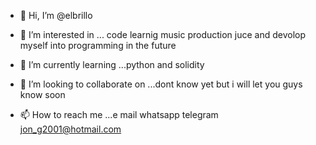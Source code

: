 - 👋 Hi, I’m @elbrillo
- 👀 I’m interested in ... code learnig music production juce and devolop myself into programming in the future

- 🌱 I’m currently learning ...python and solidity
- 💞️ I’m looking to collaborate on ...dont know yet but i will let you guys know soon
- 📫 How to reach me ...e mail whatsapp telegram jon_g2001@hotmail.com

<!---
elbrillo/elbrillo is a ✨ special ✨ repository because its `README.md` (this file) appears on your GitHub profile.
You can click the Preview link to take a look at your changes.
--->
